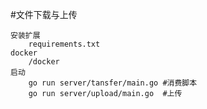 #文件下载与上传

    安装扩展
        requirements.txt
    docker
        /docker
    启动
        go run server/tansfer/main.go #消费脚本
        go run server/upload/main.go  #上传